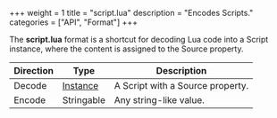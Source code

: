 +++
weight = 1
title = "script.lua"
description = "Encodes Scripts."
categories = ["API", "Format"]
+++

The **script.lua** format is a shortcut for decoding Lua code into a
Script instance, where the content is assigned to the Source property.

| Direction | Type | Description |
| --- | --- | --- |
| Decode | [Instance](/api/types/Instance) | A Script with a Source property. |
| Encode | Stringable | Any string-like value. |